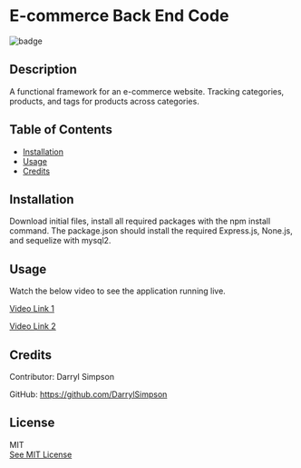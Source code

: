 # E-commerce Back End Code

![badge](https://img.shields.io/badge/JavaScript-100%25-blue)

  ## Description
  
  A functional framework for an e-commerce website. Tracking categories, products, and tags for products across categories.

  ## Table of Contents

  * [Installation](#installation)
  * [Usage](#usage)
  * [Credits](#credits)

  ## Installation
        
  Download initial files, install all required packages with the npm install command. The package.json should install the required 
  Express.js, None.js, and sequelize with mysql2.
  
  ## Usage
  
  Watch the below video to see the application running live.
  
  [Video Link 1](https://drive.google.com/file/d/1NTXXRJpbClC85Ac6tbN4yJ1PHpKZapIe/view?usp=sharing)


  [Video Link 2](https://drive.google.com/file/d/1YdXXEg8CkPSkWfR7rm0LBzS9lLdxZSjO/view?usp=sharing)

  ## Credits
    
  Contributor: Darryl Simpson

  GitHub: https://github.com/DarrylSimpson
      
  ## License
  MIT
  <br>
  [See MIT License](https://choosealicense.com/licenses/mit)

    